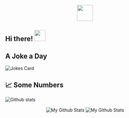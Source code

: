 
<p align="center">

  <a href="https://www.linkedin.com/in/sergio-espada/">
    <img src="https://espadaser.github.io./profile_readme/linkedin.png" width = 50px/>
  </a>

</p>

## Hi there! <img src="https://raw.githubusercontent.com/MartinHeinz/MartinHeinz/master/wave.gif" width="35px">
<!--I'm Mario, a Uruguayan Software Engineer living in Israel.
Passionate Full Stack Web Developer with _\`${new Date().getFullYear() - 2016}\`_ years of experience.
-->

## A Joke a Day

![Jokes Card](https://readme-jokes.vercel.app/api)

[//]: <> (## 🛠 Technologies & Tools)

## 📈 Some Numbers
![Github stats](https://github-readme-stats.vercel.app/api?username=espadaser&show_icons=true&count_private=true&include_all_commits=true)

<p align="center">
<img align="center" src="https://github-readme-stats.vercel.app/api/top-langs/?username=Shreya549&layout=compact&theme=radical" alt="My Github Stats">
<img align="center" src="https://github-readme-stats.vercel.app/api?username=espadaser&&show_icons=true&theme=radical&count_private=true&include_all_commits=true" alt="My Github Stats">
</p>


<!--
## 👨🏽‍💻 Latest Personal Project
[![ReadMe Card](https://github-readme-stats.vercel.app/api/pin/?username=espadaser&repo=linkedin_connect&show_owner=true)](https://github.com/espadaser/linkedin_connect)


<!--
**EspadaSer/EspadaSer** is a ✨ _special_ ✨ repository because its `README.md` (this file) appears on your GitHub profile.

Here are some ideas to get you started:

- 🔭 I’m currently working on ...
- 🌱 I’m currently learning ...
- 👯 I’m looking to collaborate on ...
- 🤔 I’m looking for help with ...
- 💬 Ask me about ...
- 📫 How to reach me: ...
- 😄 Pronouns: ...
- ⚡ Fun fact: ...
-->
